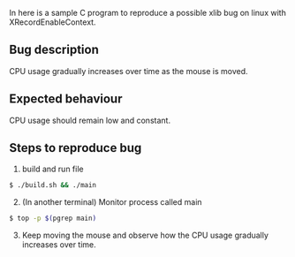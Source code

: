 In here is a sample C program to reproduce
a possible xlib bug on linux with
XRecordEnableContext.

## Bug description
CPU usage gradually increases
over time as the mouse is moved.

## Expected behaviour
CPU usage should remain low and constant.

## Steps to reproduce bug
1. build and run file
```sh
$ ./build.sh && ./main
```

2. (In another terminal) Monitor process called main
```sh
$ top -p $(pgrep main)
```

3. Keep moving the mouse and observe how
the CPU usage gradually increases
over time.

